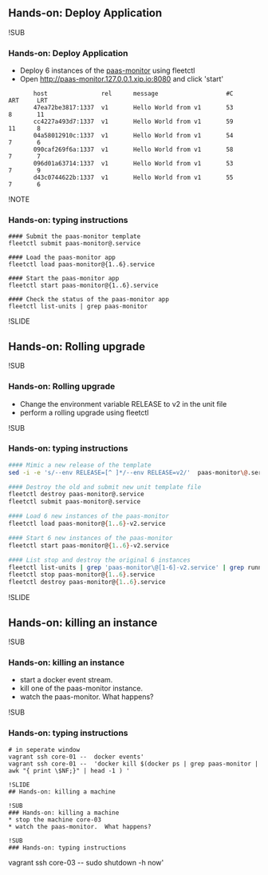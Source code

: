 ## Hands-on: Deploy Application

!SUB
### Hands-on: Deploy Application
* Deploy 6 instances of the [paas-monitor](https://raw.githubusercontent.com/mvanholsteijn/coreos-container-platform-as-a-service/master/fleet-units/paas-monitor/paas-monitor%40.service)  using fleetctl
* Open http://paas-monitor.127.0.0.1.xip.io:8080 and click 'start'

```
       host               rel      message                   #C       ART     LRT
       47ea72be3817:1337  v1       Hello World from v1       53       8       11
       cc4227a493d7:1337  v1       Hello World from v1       59       11      8
       04a58012910c:1337  v1       Hello World from v1       54       7       6
       090caf269f6a:1337  v1       Hello World from v1       58       7       7
       096d01a63714:1337  v1       Hello World from v1       53       7       9
       d43c0744622b:1337  v1       Hello World from v1       55       7       6
```

!NOTE
### Hands-on: typing instructions
```shell
#### Submit the paas-monitor template
fleetctl submit paas-monitor@.service

#### Load the paas-monitor app
fleetctl load paas-monitor@{1..6}.service

#### Start the paas-monitor app
fleetctl start paas-monitor@{1..6}.service

#### Check the status of the paas-monitor app
fleetctl list-units | grep paas-monitor
```

!SLIDE
## Hands-on: Rolling upgrade

!SUB
### Hands-on: Rolling upgrade
* Change the environment variable RELEASE to v2 in the unit file
* perform a rolling upgrade using fleetctl

!SUB
### Hands-on: typing instructions
```sh
#### Mimic a new release of the template 
sed -i -e 's/--env RELEASE=[^ ]*/--env RELEASE=v2/'  paas-monitor\@.service

#### Destroy the old and submit new unit template file 
fleetctl destroy paas-monitor@.service
fleetctl submit paas-monitor@.service

#### Load 6 new instances of the paas-monitor
fleetctl load paas-monitor@{1..6}-v2.service

#### Start 6 new instances of the paas-monitor 
fleetctl start paas-monitor@{1..6}-v2.service

#### List stop and destroy the original 6 instances
fleetctl list-units | grep 'paas-monitor\@[1-6]-v2.service' | grep running
fleetctl stop paas-monitor@{1..6}.service
fleetctl destroy paas-monitor@{1..6}.service
```

!SLIDE
## Hands-on: killing an instance

!SUB
### Hands-on: killing an instance
* start a docker event stream.
* kill one of the paas-monitor instance.
* watch the paas-monitor.  What happens?

!SUB
### Hands-on: typing instructions
```
# in seperate window
vagrant ssh core-01 --  docker events'
vagrant ssh core-01 --  'docker kill $(docker ps | grep paas-monitor | awk "{ print \$NF;}" | head -1 ) '

!SLIDE
## Hands-on: killing a machine

!SUB
### Hands-on: killing a machine
* stop the machine core-03
* watch the paas-monitor.  What happens?

!SUB
### Hands-on: typing instructions
```
vagrant ssh core-03 --  sudo shutdown -h now'
